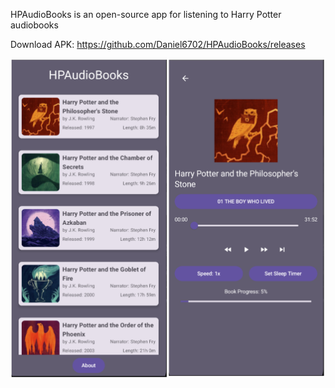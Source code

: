 HPAudioBooks is an open-source app for listening to Harry Potter audiobooks

Download APK: https://github.com/Daniel6702/HPAudioBooks/releases

![Screenshots](https://github.com/Daniel6702/HPAudioBooks/blob/master/IMG3.PNG)

